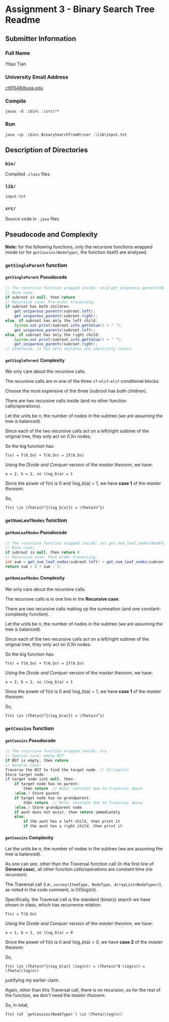 # Assignment 3 - Binary Search Tree Readme

## Submitter Information

### Full Name

Yitao Tian

### University Email Address

ct91548@uga.edu

### Compile

`javac -d .\bin\ .\src\**`

### Run

`java -cp .\bin\ BinarySearchTreeDriver .\lib\input.txt`

## Description of Directories

### `bin/`

Compiled `.class` files

### `lib/`

`input.txt`

### `src/`

Source code in `.java` files

## Pseudocode and Complexity

**Note:** for the following functions, only the recursive functions wrapped inside (or for `getCousins(NodeType)`, the function itself) are analysed.

### `getSingleParent` function

#### `getSingleParent` Pseudocode

```java
// The recursive function wrapped inside: void get_uniparous_parents(NodeType subroot)
// Base case:
if subroot is null, then return
// Recursive case: Pre-order traversing:
if subroot has both children:
    get_uniparous_parents(subroot.left);
    get_uniparous_parents(subroot.right);
else, if subroot has only the left child:
    System.out.print(subroot.info.getValue() + " ");
    get_uniparous_parents(subroot.left);
else, if subroot has only the right child:
    System.out.print(subroot.info.getValue() + " ");
    get_uniparous_parents(subroot.right);
// otherwise, it has zero children and implicitly return
```

#### `getSingleParent` Complexity

We only care about the recursive calls.

The recursive calls are in one of the three `if`-`elif`-`elif` conditional blocks.

Choose the most expensive of the three (subroot has both children).

There are two recursive calls inside (and no other function calls/operations).

Let the units be *n*, the number of nodes in the subtree (we are assuming the tree is balanced).

Since each of the two recursive calls act on a left/right subtree of the original tree, they only act on *0.5n* nodes.

So the big function has:

```lang-latex
T(n) = T(0.5n) + T(0.5n) = 2T(0.5n)
```

Using the *Divide and Conquer* version of the *master theorem*, we have:

```lang-latex
a = 2, b = 2, so \log_b(a) = 1
```

Since the power of f(n) is 0 and \log_b(a) = 1, we have **case 1** of the *master theorem*:

So,

```lang-latex
T(n) \in \Theta(n^{\log_b(a)}) = \Theta(n^1)
```

### `getNumLeafNodes` function

#### `getNumLeafNodes` Pseudocode

```java
// The recursive function wrapped inside: int get_num_leaf_nodes(NodeType subroot)
// Base case:
if subroot is null, then return 0
// Recursive case: Post-order traversing:
int sum = get_num_leaf_nodes(subroot.left) + get_num_leaf_nodes(subroot.right);
return sum > 0 ? sum : 1;
```

#### `getNumLeafNodes` Complexity

We only care about the recursive calls.

The recursive calls is in one line in the **Recursive case**.

There are two recursive calls making up the summation (and one constant-complexity function).

Let the units be *n*, the number of nodes in the subtree (we are assuming the tree is balanced).

Since each of the two recursive calls act on a left/right subtree of the original tree, they only act on *0.5n* nodes.

So the big function has:

```lang-latex
T(n) = T(0.5n) + T(0.5n) = 2T(0.5n)
```

Using the *Divide and Conquer* version of the *master theorem*, we have:

```lang-latex
a = 2, b = 2, so \log_b(a) = 1
```

Since the power of f(n) is 0 and \log_b(a) = 1, we have **case 1** of the *master theorem*:

So,

```lang-latex
T(n) \in \Theta(n^{\log_b(a)}) = \Theta(n^1)
```

### `getCousins` function

#### `getCousins` Pseudocode

```java
// The recursive function wrapped inside: n/a
// Special Case: empty BST
if BST is empty, then return
// General Case:
Traverse the BST to find the target node. // O(\log(n))
Store target node.
if target node isnt null, then:
    if target node has no parent:
        then return  // Note: constant due to Traversal above
    (else,) Store parent
    if target node has no grandparent:
        then return  // Note: constant due to Traversal above
    (else,) Store grandparent node
    if aunt does not exist, then return immediately
    else:
        if the aunt has a left child, then print it
        if the aunt has a right child, then print it
```

#### `getCousins` Complexity

Let the units be *n*, the number of nodes in the subtree (we are assuming the tree is balanced).

As one can see, other than the Traversal function call (in the first line of **General case**), all other function calls/operations are constant time (no recursion).

The Traversal call (i.e., `survey(ItemType, NodeType, ArrayList<NodeType>)`), as noted in the code comment, is O(\log(n)).

Specifically, the Traversal call is the standard (binary) search we have shown in class, which has recurrence relation:

```lang-latex
T(n) = T(0.5n)
```

Using the *Divide and Conquer* version of the *master theorem*, we have:

```lang-latex
a = 1, b = 2, so \log_b(a) = 0
```

Since the power of f(n) is 0 and \log_b(a) = 0, we have **case 2** of the *master theorem*:

So,

```lang-latex
T(n) \in \Theta(n^{\log_b(a)} \log(n)) = \Theta(n^0 \log(n)) = \Theta(\log(n))
```

justifying my earlier claim.

Again, other than this Traversal call, there is no recursion, so for the rest of the function, we don't need the *master theorem*.

So, in total,

```lang-latex
T(n) (of `getCousins(NodeType)`) \in \Theta(\log(n))
```
